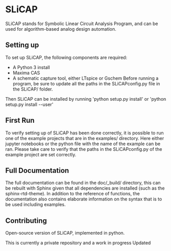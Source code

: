 # SLiCAP
SLiCAP stands for Symbolic Linear Circuit Analysis Program, and can be used for algorithm-based analog design automation.

## Setting up
To set up SLiCAP, the following components are required:
* A Python 3 install
* Maxima CAS
* A schematic capture tool, either LTspice or Gschem
Before running a program, be sure to update all the paths in the SLiCAPconfig.py file in the SLiCAP/ folder.

Then SLiCAP can be installed by running 'python setup.py install' or 'python setup.py install --user'

## First Run
To verify setting up of SLiCAP has been done correctly, it is possible to run one of the example projects that are in the examples/ directory. 
Here either jupyter notebooks or the python file with the name of the example can be ran.
Please take care to verify that the paths in the SLiCAPconfig.py of the example project are set correctly.

## Full Documentation
The full documentation can be found in the doc/_build/ directory, this can be rebuilt with Sphinx given that all dependencies are installed (such as the sphinx-rtd-theme).
In addition to the reference of functions, the documentation also contains elaborate information on the syntax that is to be used including examples.

## Contributing
Open-source version of SLiCAP, implemented in python.

This is currently a private repository and a work in progress
Updated

